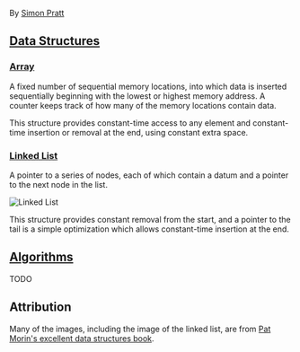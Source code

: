 By [Simon Pratt](http://pr4tt.com)

## [Data Structures](http://opendatastructures.org)

### [Array](http://opendatastructures.org/ods-java/2_Array_Based_Lists.html)

A fixed number of sequential memory locations, into which data is
inserted sequentially beginning with the lowest or highest memory
address.  A counter keeps track of how many of the memory locations
contain data.  

This structure provides constant-time access to any element and
constant-time insertion or removal at the end, using constant extra
space.

### [Linked List](http://opendatastructures.org/ods-java/3_Linked_Lists.html)

A pointer to a series of nodes, each of which contain a datum and a
pointer to the next node in the list.

![Linked List](http://opendatastructures.org/ods-java/img500.png)

This structure provides constant removal from the start, and a pointer
to the tail is a simple optimization which allows constant-time
insertion at the end.

## [Algorithms](http://compgeom.cs.uiuc.edu/~jeffe/teaching/algorithms/)

TODO

## Attribution

Many of the images, including the image of the linked list, are from
[Pat Morin's excellent data structures
book](http://opendatastructures.org/).
